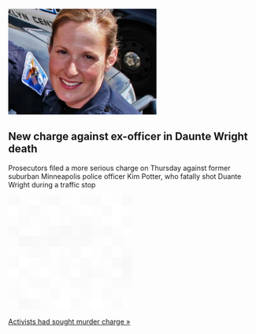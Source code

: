 
![New charge against ex-officer in Daunte Wright death](./20210903115852.png)
## New charge against ex-officer in Daunte Wright death

Prosecutors filed a more serious charge on Thursday against former suburban Minneapolis police officer Kim Potter, who fatally shot Duante Wright during a traffic stop

![pic](../square_bg.png)

[Activists had sought murder charge »](https://www.yahoo.com/news/officer-faces-more-serious-charge-204311572.html)
